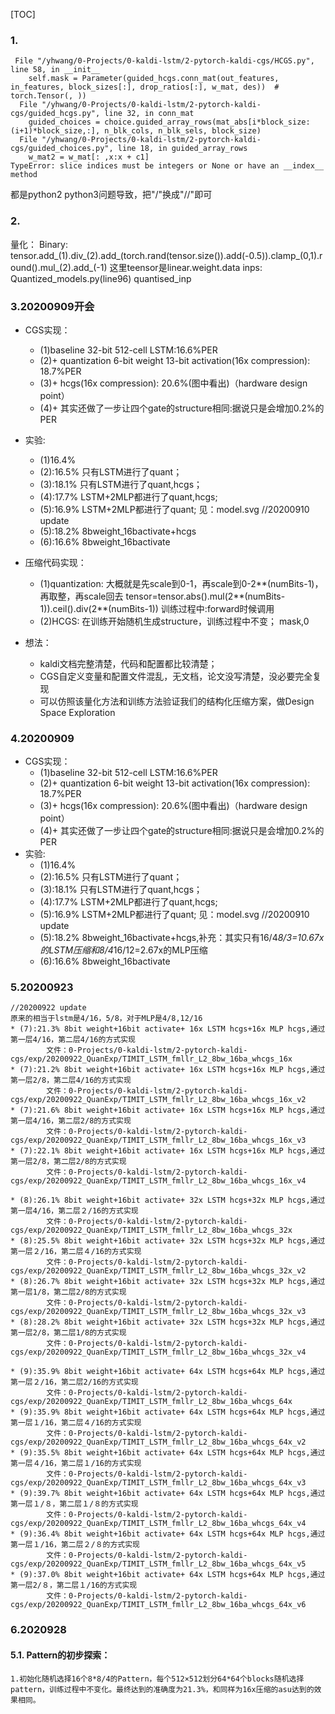 [TOC]
### 1. 
```
 File "/yhwang/0-Projects/0-kaldi-lstm/2-pytorch-kaldi-cgs/HCGS.py", line 58, in __init__
    self.mask = Parameter(guided_hcgs.conn_mat(out_features, in_features, block_sizes[:], drop_ratios[:], w_mat, des))  # torch.Tensor(, ))
  File "/yhwang/0-Projects/0-kaldi-lstm/2-pytorch-kaldi-cgs/guided_hcgs.py", line 32, in conn_mat
    guided_choices = choice.guided_array_rows(mat_abs[i*block_size:(i+1)*block_size,:], n_blk_cols, n_blk_sels, block_size)
  File "/yhwang/0-Projects/0-kaldi-lstm/2-pytorch-kaldi-cgs/guided_choices.py", line 18, in guided_array_rows
    w_mat2 = w_mat[: ,x:x + c1]
TypeError: slice indices must be integers or None or have an __index__ method
```
都是python2 python3问题导致，把"/"换成"//"即可

### 2.
量化：
Binary:
tensor.add_(1).div_(2).add_(torch.rand(tensor.size()).add(-0.5)).clamp_(0,1).round().mul_(2).add_(-1)
这里teensor是linear.weight.data
inps:
Quantized_models.py(line96) quantised_inp 

### 3.20200909开会
* CGS实现：
    * (1)baseline 32-bit 512-cell LSTM:16.6%PER
    * (2)+ quantization 6-bit weight 13-bit activation(16x compression): 18.7%PER 
    * (3)+ hcgs(16x compression): 20.6%(图中看出)（hardware design point）
    * (4)+ 其实还做了一步让四个gate的structure相同:据说只是会增加0.2%的PER
* 实验:
    * (1)16.4%
    * (2):16.5% 只有LSTM进行了quant；
    * (3):18.1% 只有LSTM进行了quant,hcgs；
    * (4):17.7% LSTM+2MLP都进行了quant,hcgs;
    * (5):16.9% LSTM+2MLP都进行了quant;
    见：model.svg
    //20200910 update
    * (5):18.2% 8bweight_16bactivate+hcgs
    * (6):16.6% 8bweight_16bactivate

    
* 压缩代码实现：
    * (1)quantization:
    大概就是先scale到0-1，再scale到0-2**(numBits-1)，再取整，再scale回去
    tensor=tensor.abs().mul(2**(numBits-1)).ceil().div(2**(numBits-1))
    训练过程中:forward时候调用
    * (2)HCGS:
    在训练开始随机生成structure，训练过程中不变；
    mask,0
* 想法：
    * kaldi文档完整清楚，代码和配置都比较清楚；
    * CGS自定义变量和配置文件混乱，无文档，论文没写清楚，没必要完全复现
    * 可以仿照该量化方法和训练方法验证我们的结构化压缩方案，做Design Space Exploration

### 4.20200909
* CGS实现：
    * (1)baseline 32-bit 512-cell LSTM:16.6%PER
    * (2)+ quantization 6-bit weight 13-bit activation(16x compression): 18.7%PER 
    * (3)+ hcgs(16x compression): 20.6%(图中看出)（hardware design point）
    * (4)+ 其实还做了一步让四个gate的structure相同:据说只是会增加0.2%的PER
* 实验:
    * (1)16.4%
    * (2):16.5% 只有LSTM进行了quant；
    * (3):18.1% 只有LSTM进行了quant,hcgs；
    * (4):17.7% LSTM+2MLP都进行了quant,hcgs;
    * (5):16.9% LSTM+2MLP都进行了quant;
    见：model.svg
    //20200910 update
    * (5):18.2% 8bweight_16bactivate+hcgs,补充：其实只有16/4*8/3=10.67x的LSTM压缩和8/4*16/12=2.67x的MLP压缩
    * (6):16.6% 8bweight_16bactivate
### 5.20200923
    //20200922 update
    原来的相当于lstm是4/16，5/8，对于MLP是4/8,12/16
    * (7):21.3% 8bit weight+16bit activate+ 16x LSTM hcgs+16x MLP hcgs,通过第一层4/16，第二层4/16的方式实现
            文件：0-Projects/0-kaldi-lstm/2-pytorch-kaldi-cgs/exp/20200922_QuanExp/TIMIT_LSTM_fmllr_L2_8bw_16ba_whcgs_16x
    * (7):21.2% 8bit weight+16bit activate+ 16x LSTM hcgs+16x MLP hcgs,通过第一层2/8，第二层4/16的方式实现
            文件：0-Projects/0-kaldi-lstm/2-pytorch-kaldi-cgs/exp/20200922_QuanExp/TIMIT_LSTM_fmllr_L2_8bw_16ba_whcgs_16x_v2
    * (7):21.6% 8bit weight+16bit activate+ 16x LSTM hcgs+16x MLP hcgs,通过第一层4/16，第二层2/8的方式实现
            文件：0-Projects/0-kaldi-lstm/2-pytorch-kaldi-cgs/exp/20200922_QuanExp/TIMIT_LSTM_fmllr_L2_8bw_16ba_whcgs_16x_v3
    * (7):22.1% 8bit weight+16bit activate+ 16x LSTM hcgs+16x MLP hcgs,通过第一层2/8，第二层2/8的方式实现
            文件：0-Projects/0-kaldi-lstm/2-pytorch-kaldi-cgs/exp/20200922_QuanExp/TIMIT_LSTM_fmllr_L2_8bw_16ba_whcgs_16x_v4
            
    * (8):26.1% 8bit weight+16bit activate+ 32x LSTM hcgs+32x MLP hcgs,通过第一层4/16，第二层２/16的方式实现
            文件：0-Projects/0-kaldi-lstm/2-pytorch-kaldi-cgs/exp/20200922_QuanExp/TIMIT_LSTM_fmllr_L2_8bw_16ba_whcgs_32x
    * (8):25.5% 8bit weight+16bit activate+ 32x LSTM hcgs+32x MLP hcgs,通过第一层２/16，第二层４/16的方式实现
            文件：0-Projects/0-kaldi-lstm/2-pytorch-kaldi-cgs/exp/20200922_QuanExp/TIMIT_LSTM_fmllr_L2_8bw_16ba_whcgs_32x_v2
    * (8):26.7% 8bit weight+16bit activate+ 32x LSTM hcgs+32x MLP hcgs,通过第一层1/8，第二层2/8的方式实现
            文件：0-Projects/0-kaldi-lstm/2-pytorch-kaldi-cgs/exp/20200922_QuanExp/TIMIT_LSTM_fmllr_L2_8bw_16ba_whcgs_32x_v3
    * (8):28.2% 8bit weight+16bit activate+ 32x LSTM hcgs+32x MLP hcgs,通过第一层2/8，第二层1/8的方式实现
            文件：0-Projects/0-kaldi-lstm/2-pytorch-kaldi-cgs/exp/20200922_QuanExp/TIMIT_LSTM_fmllr_L2_8bw_16ba_whcgs_32x_v4
            
    * (9):35.9% 8bit weight+16bit activate+ 64x LSTM hcgs+64x MLP hcgs,通过第一层２/16，第二层2/16的方式实现
            文件：0-Projects/0-kaldi-lstm/2-pytorch-kaldi-cgs/exp/20200922_QuanExp/TIMIT_LSTM_fmllr_L2_8bw_16ba_whcgs_64x
    * (9):35.9% 8bit weight+16bit activate+ 64x LSTM hcgs+64x MLP hcgs,通过第一层１/16，第二层４/16的方式实现
            文件：0-Projects/0-kaldi-lstm/2-pytorch-kaldi-cgs/exp/20200922_QuanExp/TIMIT_LSTM_fmllr_L2_8bw_16ba_whcgs_64x_v2
    * (9):35.5% 8bit weight+16bit activate+ 64x LSTM hcgs+64x MLP hcgs,通过第一层４/16，第二层１/16的方式实现
            文件：0-Projects/0-kaldi-lstm/2-pytorch-kaldi-cgs/exp/20200922_QuanExp/TIMIT_LSTM_fmllr_L2_8bw_16ba_whcgs_64x_v3
    * (9):39.7% 8bit weight+16bit activate+ 64x LSTM hcgs+64x MLP hcgs,通过第一层１/８，第二层１/８的方式实现
            文件：0-Projects/0-kaldi-lstm/2-pytorch-kaldi-cgs/exp/20200922_QuanExp/TIMIT_LSTM_fmllr_L2_8bw_16ba_whcgs_64x_v4
    * (9):36.4% 8bit weight+16bit activate+ 64x LSTM hcgs+64x MLP hcgs,通过第一层１/16，第二层２/８的方式实现
            文件：0-Projects/0-kaldi-lstm/2-pytorch-kaldi-cgs/exp/20200922_QuanExp/TIMIT_LSTM_fmllr_L2_8bw_16ba_whcgs_64x_v5
    * (9):37.0% 8bit weight+16bit activate+ 64x LSTM hcgs+64x MLP hcgs,通过第一层2/８，第二层１/16的方式实现
            文件：0-Projects/0-kaldi-lstm/2-pytorch-kaldi-cgs/exp/20200922_QuanExp/TIMIT_LSTM_fmllr_L2_8bw_16ba_whcgs_64x_v6
            
### 6.2020928
#### 5.1. Pattern的初步探索：
    1.初始化随机选择16个8*8/4的Pattern，每个512×512划分64*64个blocks随机选择pattern，训练过程中不变化。最终达到的准确度为21.3%，和同样为16x压缩的asu达到的效果相同。